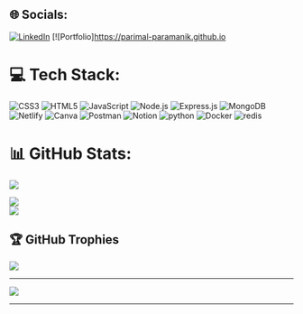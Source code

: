## 🌐 Socials:

[![LinkedIn](https://img.shields.io/badge/LinkedIn-%230077B5.svg?logo=linkedin&logoColor=white)](https://www.linkedin.com/in/parimal-paramanik-126176249) [![Portfolio]https://parimal-paramanik.github.io

# 💻 Tech Stack:
![CSS3](https://img.shields.io/badge/css3-%231572B6.svg?style=for-the-badge&logo=css3&logoColor=white) ![HTML5](https://img.shields.io/badge/html5-%23E34F26.svg?style=for-the-badge&logo=html5&logoColor=white) ![JavaScript](https://img.shields.io/badge/javascript-%23323330.svg?style=for-the-badge&logo=javascript&logoColor=%23F7DF1E) ![Node.js](https://img.shields.io/badge/Node.js-43853d?style=for-the-badge&logo=node.js&logoColor=white) ![Express.js](https://img.shields.io/badge/Express.js-000000?style=for-the-badge&logo=express&logoColor=white) ![MongoDB](https://img.shields.io/badge/MongoDB-white?style=for-the-badge&logo=mongodb&logoColor=4EA94B) ![Netlify](https://img.shields.io/badge/netlify-%23000000.svg?style=for-the-badge&logo=netlify&logoColor=#00C7B7) ![Canva](https://img.shields.io/badge/Canva-%2300C4CC.svg?style=for-the-badge&logo=Canva&logoColor=white) ![Postman](https://img.shields.io/badge/Postman-FF6C37?style=for-the-badge&logo=postman&logoColor=white) ![Notion](https://img.shields.io/badge/Notion-%23000000.svg?style=for-the-badge&logo=notion&logoColor=white)
![python](https://img.shields.io/badge/Python-%23000000.svg?style=for-the-badge&logo=python&logoColor=yellow)
![Docker](https://img.shields.io/badge/Docker-%23000000.svg?style=for-the-badge&logo=docker&logoColor=blue)
![redis](https://img.shields.io/badge/redis-%23000000.svg?style=for-the-badge&logo=redis&logoColor=red)

# 📊 GitHub Stats:
![](https://github-readme-stats.vercel.app/api?username=parimal-paramanik&theme=radical&hide_border=false&include_all_commits=true&count_private=true)<br/>

![](https://github-readme-streak-stats.herokuapp.com/?user=parimal-paramanik&theme=radical&hide_border=false)<br/>
![](https://github-readme-stats.vercel.app/api/top-langs/?username=parimal-paramanik&theme=radical&hide_border=false&include_all_commits=true&count_private=true&layout=compact)


## 🏆 GitHub Trophies
![](https://github-profile-trophy.vercel.app/?username=parimal-paramanik&theme=radical&no-frame=false&no-bg=true&margin-w=4)

---
[![](https://visitcount.itsvg.in/api?id=parimal-paramanik&icon=7&color=0)](https://visitcount.itsvg.in)

---------
